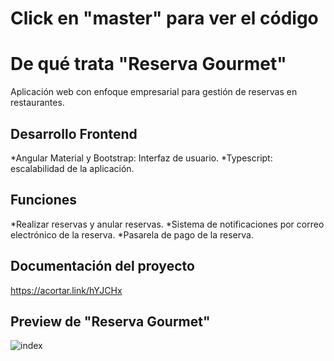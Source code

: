 # Click en "master" para ver el código  

# De qué trata "Reserva Gourmet" 

Aplicación web con enfoque empresarial para gestión de reservas en restaurantes.

## Desarrollo Frontend

*Angular Material y Bootstrap: Interfaz de usuario.
*Typescript: escalabilidad de la aplicación.

## Funciones

*Realizar reservas y anular reservas.
*Sistema de notificaciones por correo electrónico de la reserva.
*Pasarela de pago de la reserva.

## Documentación del proyecto

https://acortar.link/hYJCHx 

## Preview de "Reserva Gourmet" 

![index](https://github.com/claudialucia/booking/assets/97206195/801e5431-d1fe-4b77-91b7-c648ab0e9163)


